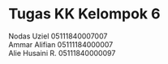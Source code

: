 # Tugas KK Kelompok 6
Nodas Uziel     05111840007007 <br>
Ammar Alifian   05111184000007 <br>
Alie Husaini R. 05111840000097 <br>
